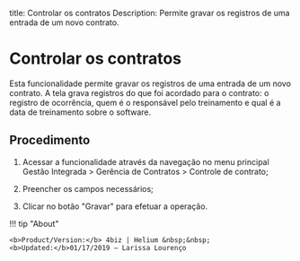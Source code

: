 title: Controlar os contratos
Description: Permite gravar os registros de uma entrada de um novo contrato. 
# Controlar os contratos

Esta funcionalidade permite gravar os registros de uma entrada de um novo contrato.
A tela grava registros do que foi acordado para o contrato: o registro de ocorrência, quem é o responsável pelo treinamento e qual é a data de treinamento sobre o software.

Procedimento
------------

1.  Acessar a funcionalidade através da navegação no menu principal Gestão
    Integrada \> Gerência de Contratos \> Controle de contrato;

2.  Preencher os campos necessários;

3.  Clicar no botão "Gravar" para efetuar a operação.

<!-- <i class='fa fa-youtube-play  fa-2x' style='color:#97ce17;vertical-align: middle;'> </i> [Video Library](https://www.youtube.com/playlist?list=PLB5qK2uzf2RNUc7XoNAAOyo3Ex5fKM2db)'
-->
!!! tip "About"

    <b>Product/Version:</b> 4biz | Helium &nbsp;&nbsp;
    <b>Updated:</b>01/17/2019 – Larissa Lourenço

